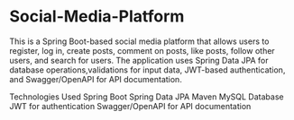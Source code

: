 # Social-Media-Platform
This is a Spring Boot-based social media platform that allows users to register, log in, create posts, comment on posts, like posts, follow other users, and search for users.
The application uses Spring Data JPA for database operations,validations for input data, JWT-based authentication, and Swagger/OpenAPI for API documentation.

Technologies Used
Spring Boot
Spring Data JPA
Maven
MySQL Database
JWT for authentication
Swagger/OpenAPI for API documentation
